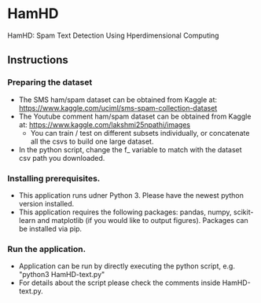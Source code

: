 # HamHD
HamHD: Spam Text Detection Using Hperdimensional Computing

## Instructions

### Preparing the dataset
 - The SMS ham/spam dataset can be obtained from Kaggle at: https://www.kaggle.com/uciml/sms-spam-collection-dataset
 - The Youtube comment ham/spam dataset can be obtained from Kaggle at: https://www.kaggle.com/lakshmi25npathi/images 
   - You can train / test on different subsets individually, or concatenate all the csvs to build one large dataset.
 - In the python script, change the f_ variable to match with the dataset csv path you downloaded.


### Installing prerequisites.
 - This application runs udner Python 3. Please have the newest python version installed.
 - This application requires the following packages: pandas, numpy, scikit-learn and matplotlib (if you would like to output figures). Packages can be installed via pip.


### Run the application.
 - Application can be run by directly executing the python script, e.g. "python3 HamHD-text.py"
 - For details about the script please check the comments inside HamHD-text.py.
